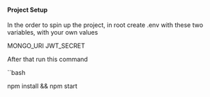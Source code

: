 #### Project Setup

In the order to spin up the project, in root create .env with these two variables, with your own values

MONGO_URI
JWT_SECRET

After that run this command 

``bash

npm install && npm start
